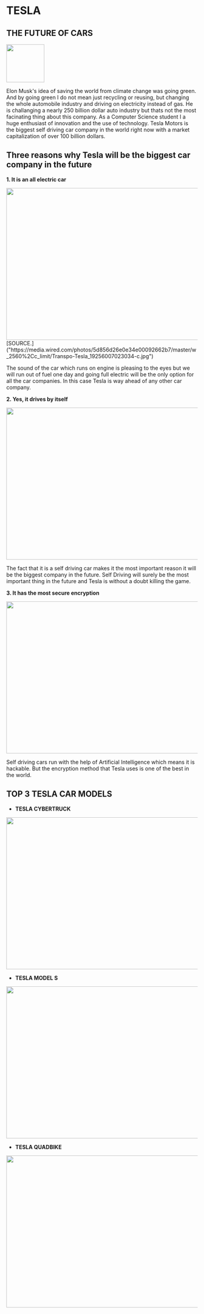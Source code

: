 # TESLA      
## THE FUTURE OF CARS

<img src= "https://www.tesla.com/sites/default/files/images/tesla_logo.jpg" height="100" width="100">



Elon Musk's idea of saving the world from climate change was going green. And by going green I do not mean just recycling or reusing, but changing the whole automobile industry and driving on electricity instead of gas. He is challanging a nearly 250 billion dollar auto industry but thats not the most facinating thing about this company. As a Computer Science student I a huge enthusiast of innovation and the use of technology. Tesla Motors is the biggest self driving car company in the world right now with a market capitalization of over 100 billion dollars. 

## Three reasons why Tesla will be the biggest car company in the future

**1. It is an all electric car**

<img src= "https://media.wired.com/photos/5d856d26e0e34e00092662b7/master/w_2560%2Cc_limit/Transpo-Tesla_19256007023034-c.jpg" height="400" width="600">
[SOURCE.]("https://media.wired.com/photos/5d856d26e0e34e00092662b7/master/w_2560%2Cc_limit/Transpo-Tesla_19256007023034-c.jpg")

The sound of the car which runs on engine is pleasing to the eyes but we will run out of fuel one day and going full electric will be the only option for all the car companies. In this case Tesla is way ahead of any other car company. 

**2. Yes, it drives by itself**


<img src= "https://cnet4.cbsistatic.com/img/CKUQHSVJAVTl5aK3aIChuiTYkH4=/940x0/2019/09/30/ceb4d8b5-927b-4e2a-a1be-35076107d4da/tesla.jpg" height="400" width="600">


The fact that it is a self driving car makes it the most important reason it will be the biggest company in the future. Self Driving will surely be the most important thing in the future and Tesla is without a doubt killing the game. 

**3. It has the most secure encryption**

<img src= "https://hexus.net/media/uploaded/2018/9/cdb3a881-cb71-4b81-8e93-b0ed2c5bf018.jpg" height="400" width="600">

Self driving cars run with the help of Artificial Intelligence which means it is hackable. But the encryption method that Tesla uses is one of the best in the world. 

## TOP 3 TESLA CAR MODELS 

- **TESLA CYBERTRUCK**

<img src= "https://i.insider.com/5dd7f73efd9db269c1036f38?width=1100&format=jpeg&auto=webp" height="400" width="600">


- **TESLA MODEL S**

<img src= "https://s.aolcdn.com/dims-global/dims3/GLOB/legacy_thumbnail/640x400/quality/80/https://s.aolcdn.com/commerce/autodata/images/USC70TSC024B021001.jpg"
 height="400" width="600">
 

- **TESLA QUADBIKE**

<img src= "https://netrinoimages.s3.eu-west-2.amazonaws.com/2017/08/17/464255/265088/tesla_cyberquad_2019_3d_model_c4d_max_obj_fbx_ma_lwo_3ds_3dm_stl_2783818_o.png"
 height="400" width="600">







  


